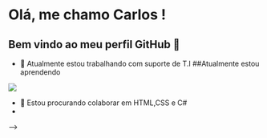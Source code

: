 # Olá, me chamo Carlos ! 
## Bem vindo ao meu perfil GitHub 👋
- 🔭 Atualmente estou trabalhando com suporte de T.I
##Atualmente estou aprendendo
<img src="https://cdn.jsdelivr.net/gh/devicons/devicon/icons/python/python-original-wordmark.svg" />
          
- 👯 Estou procurando colaborar em HTML,CSS e C#
- 
-->
